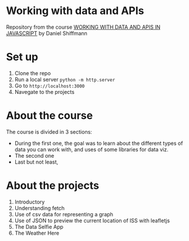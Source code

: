 # Working with data and APIs
Repository from the course [WORKING WITH DATA AND APIS IN JAVASCRIPT](https://www.youtube.com/playlist?list=PLRqwX-V7Uu6YxDKpFzf_2D84p0cyk4T7X) by Daniel Shiffmann

# Set up
1. Clone the repo
1. Run a local server `python -m http.server`
1. Go to `http://localhost:3000`
1. Navegate to the projects

# About the course
The course is divided in 3 sections:
* During the first one, the goal was to learn about the different types of data you can work with, and uses of some libraries for data viz.
* The second one
* Last but not least,

# About the projects
1. Introductory
  1. Understanding fetch
  2. Use of csv data for representing a graph
  3. Use of JSON to preview the current location of ISS with leafletjs
2. The Data Selfie App
3. The Weather Here
